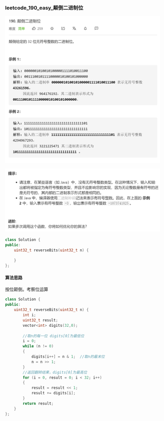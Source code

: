 ### leetcode_190_easy_颠倒二进制位

![image-20210217114142602](leetcode_190_easy_颠倒二进制位.assets/image-20210217114142602.png)

![image-20210217114156015](leetcode_190_easy_颠倒二进制位.assets/image-20210217114156015.png)

```c++
class Solution {
public:
    uint32_t reverseBits(uint32_t n) {
        
    }
};
```

#### 算法思路

按位颠倒。考察位运算

```c++
class Solution {
public:
	uint32_t reverseBits(uint32_t n) {
		int i;
		uint32_t result;
		vector<int> digits(32,0);

		//取n的每一位 digits[0]为最低位
		i = 0;
		while (n != 0)
		{
			digits[i++] = n & 1;  //取n的最末位
			n = n >> 1;
		}
		//返回翻转结果，digits[0]为最高位
		for (i = 0, result = 0; i < 32; i++)
		{
			result = result << 1;
			result += digits[i];
		}
		return result;
	}
};
```

